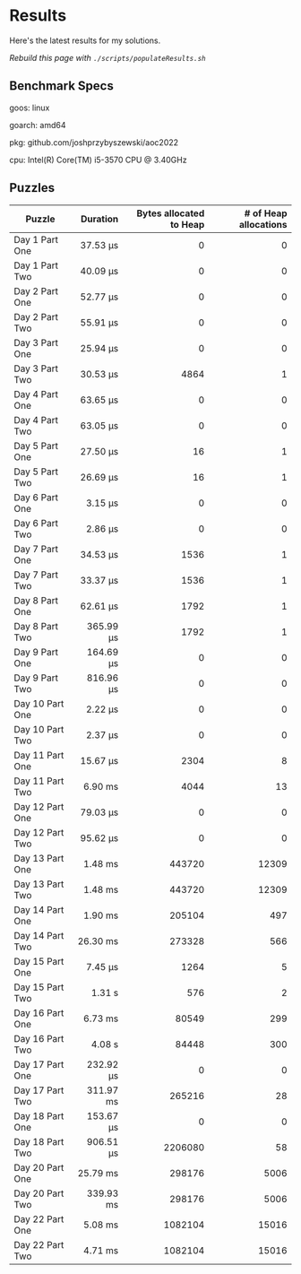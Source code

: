 # Results

Here's the latest results for my solutions.

_Rebuild this page with `./scripts/populateResults.sh`_

## Benchmark Specs

goos: linux

goarch: amd64

pkg: github.com/joshprzybyszewski/aoc2022

cpu: Intel(R) Core(TM) i5-3570 CPU @ 3.40GHz


## Puzzles

|Puzzle|Duration|Bytes allocated to Heap|# of Heap allocations|
|-|-:|-:|-:|
|Day 1 Part One|37.53 µs|0|0|
|Day 1 Part Two|40.09 µs|0|0|
|Day 2 Part One|52.77 µs|0|0|
|Day 2 Part Two|55.91 µs|0|0|
|Day 3 Part One|25.94 µs|0|0|
|Day 3 Part Two|30.53 µs|4864|1|
|Day 4 Part One|63.65 µs|0|0|
|Day 4 Part Two|63.05 µs|0|0|
|Day 5 Part One|27.50 µs|16|1|
|Day 5 Part Two|26.69 µs|16|1|
|Day 6 Part One|3.15 µs|0|0|
|Day 6 Part Two|2.86 µs|0|0|
|Day 7 Part One|34.53 µs|1536|1|
|Day 7 Part Two|33.37 µs|1536|1|
|Day 8 Part One|62.61 µs|1792|1|
|Day 8 Part Two|365.99 µs|1792|1|
|Day 9 Part One|164.69 µs|0|0|
|Day 9 Part Two|816.96 µs|0|0|
|Day 10 Part One|2.22 µs|0|0|
|Day 10 Part Two|2.37 µs|0|0|
|Day 11 Part One|15.67 µs|2304|8|
|Day 11 Part Two|6.90 ms|4044|13|
|Day 12 Part One|79.03 µs|0|0|
|Day 12 Part Two|95.62 µs|0|0|
|Day 13 Part One|1.48 ms|443720|12309|
|Day 13 Part Two|1.48 ms|443720|12309|
|Day 14 Part One|1.90 ms|205104|497|
|Day 14 Part Two|26.30 ms|273328|566|
|Day 15 Part One|7.45 µs|1264|5|
|Day 15 Part Two|1.31 s|576|2|
|Day 16 Part One|6.73 ms|80549|299|
|Day 16 Part Two|4.08 s|84448|300|
|Day 17 Part One|232.92 µs|0|0|
|Day 17 Part Two|311.97 ms|265216|28|
|Day 18 Part One|153.67 µs|0|0|
|Day 18 Part Two|906.51 µs|2206080|58|
|Day 20 Part One|25.79 ms|298176|5006|
|Day 20 Part Two|339.93 ms|298176|5006|
|Day 22 Part One|5.08 ms|1082104|15016|
|Day 22 Part Two|4.71 ms|1082104|15016|
